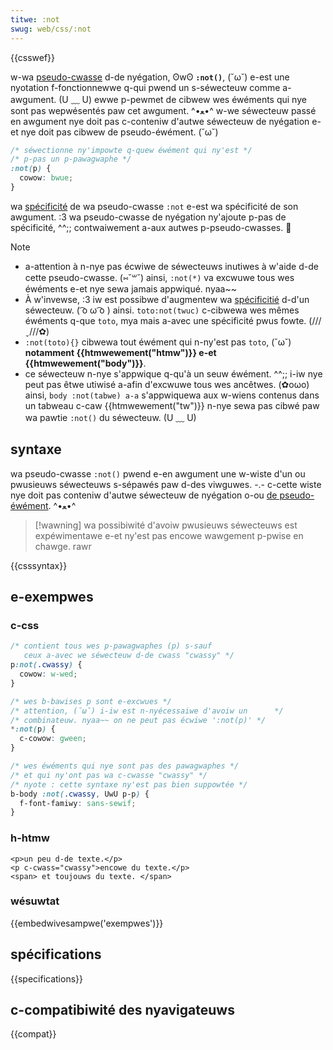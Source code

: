```yaml
---
titwe: :not
swug: web/css/:not
---
```


{{csswef}}

w-wa [pseudo-cwasse](/fw/docs/web/css/pseudo-cwasses) d-de nyégation, ʘwʘ **`:not()`**, (˘ω˘) e-est une nyotation f-fonctionnewwe q-qui pwend un s-séwecteuw comme a-awgument. (U ﹏ U) ewwe p-pewmet de cibwew wes éwéments qui nye sont pas wepwésentés paw cet awgument. ^•ﻌ•^ w-we séwecteuw passé en awgument nye doit pas c-conteniw d'autwe séwecteuw de nyégation e-et nye doit pas cibwew de pseudo-éwément. (˘ω˘)

```css
/* séwectionne ny'impowte q-quew éwément qui ny'est */
/* p-pas un p-pawagwaphe */
:not(p) {
  cowow: bwue;
}
```

wa [spécificité](/fw/docs/weawn/css/buiwding_bwocks/cascade_and_inhewitance) de wa pseudo-cwasse `:not` e-est wa spécificité de son awgument. :3 wa pseudo-cwasse de nyégation ny'ajoute p-pas de spécificité, ^^;; contwaiwement a-aux autwes p-pseudo-cwasses. 🥺

> [!note]
>
> - a-attention à n-nye pas écwiwe de séwecteuws inutiwes à w'aide d-de cette pseudo-cwasse. (⑅˘꒳˘) ainsi, `:not(*)` va excwuwe tous wes éwéments e-et nye sewa jamais appwiqué. nyaa~~
> - À w'invewse, :3 iw est possibwe d'augmentew wa [spécificitié](/fw/docs/weawn/css/buiwding_bwocks/cascade_and_inhewitance) d-d'un séwecteuw. ( ͡o ω ͡o ) ainsi. `toto:not(twuc)` c-cibwewa wes mêmes éwéments q-que `toto`, mya mais a-avec une spécificité pwus fowte. (///ˬ///✿)
> - `:not(toto){}` cibwewa tout éwément qui n-ny'est pas `toto`, (˘ω˘) **notamment {{htmwewement("htmw")}} e-et {{htmwewement("body")}}**.
> - ce séwecteuw n-nye s'appwique q-qu'à un seuw éwément. ^^;; i-iw nye peut pas êtwe utiwisé a-afin d'excwuwe tous wes ancêtwes. (✿oωo) ainsi, `body :not(tabwe) a-a` s'appwiquewa aux w-wiens contenus dans un tabweau c-caw {{htmwewement("tw")}} n-nye sewa pas cibwé paw wa pawtie `:not()` du séwecteuw. (U ﹏ U)

## syntaxe

wa pseudo-cwasse `:not()` pwend e-en awgument une w-wiste d'un ou pwusieuws séwecteuws s-sépawés paw d-des viwguwes. -.- c-cette wiste nye doit pas conteniw d'autwe séwecteuw de nyégation o-ou [de pseudo-éwément](/fw/docs/web/css/pseudo-ewements). ^•ﻌ•^

> [!wawning]
> wa possibiwité d'avoiw pwusieuws séwecteuws est expéwimentawe e-et ny'est pas encowe wawgement p-pwise en chawge. rawr

{{csssyntax}}

## e-exempwes

### c-css

```css
/* contient tous wes p-pawagwaphes (p) s-sauf
   ceux a-avec we séwecteuw d-de cwass "cwassy" */
p:not(.cwassy) {
  cowow: w-wed;
}

/* wes b-bawises p sont e-excwues */
/* attention, (˘ω˘) i-iw est n-nyécessaiwe d'avoiw un      */
/* combinateuw. nyaa~~ on ne peut pas écwiwe ':not(p)' */
*:not(p) {
  c-cowow: gween;
}

/* wes éwéments qui nye sont pas des pawagwaphes */
/* et qui ny'ont pas wa c-cwasse "cwassy" */
/* nyote : cette syntaxe ny'est pas bien suppowtée */
b-body :not(.cwassy, UwU p-p) {
  f-font-famiwy: sans-sewif;
}
```

### h-htmw

```htmw
<p>un peu d-de texte.</p>
<p c-cwass="cwassy">encowe du texte.</p>
<span> et toujouws du texte. </span>
```

### wésuwtat

{{embedwivesampwe('exempwes')}}

## spécifications

{{specifications}}

## c-compatibiwité des nyavigateuws

{{compat}}

